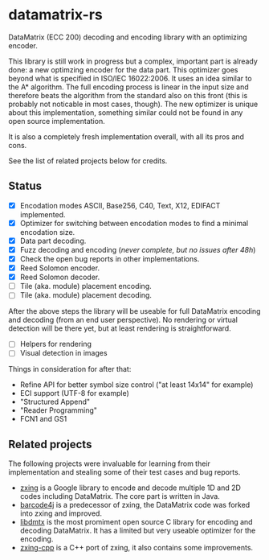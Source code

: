 # datamatrix-rs

DataMatrix (ECC 200) decoding and encoding library with an optimizing encoder.

This library is still work in progress but a complex, important part is already
done: a new optimzing encoder for the data part. This optimizer goes beyond what
is specified in ISO/IEC 16022:2006. It uses an idea similar to the A\*
algorithm. The full encoding process is linear in the input size and therefore
beats the algorithm from the standard also on this front (this is probably not
noticable in most cases, though).  The new optimizer is unique about this
implementation, something similar could not be found in any open source
implementation.

It is also a completely fresh implementation overall, with all its pros and cons.

See the list of related projects below for credits.

## Status

- [x] Encodation modes ASCII, Base256, C40, Text, X12, EDIFACT implemented.
- [x] Optimizer for switching between encodation modes to find a minimal
      encodation size.
- [x] Data part decoding.
- [x] Fuzz decoding and encoding (*never complete, but no issues after 48h*)
- [x] Check the open bug reports in other implementations.
- [x] Reed Solomon encoder.
- [x] Reed Solomon decoder.
- [ ] Tile (aka. module) placement encoding.
- [ ] Tile (aka. module) placement decoding.

After the above steps the library will be useable for full DataMatrix
encoding and decoding (from an end user perspective). No rendering or virtual
detection will be there yet, but at least rendering is straightforward.

- [ ] Helpers for rendering
- [ ] Visual detection in images

Things in consideration for after that:

- Refine API for better symbol size control ("at least 14x14" for example)
- ECI support (UTF-8 for example)
- "Structured Append"
- "Reader Programming"
- FCN1 and GS1

## Related projects

The following projects were invaluable for learning from their implementation
and stealing some of their test cases and bug reports.

- [zxing](https://github.com/zxing/zxing) is a Google library to encode
  and decode multiple 1D and 2D codes including DataMatrix. The core part
  is written in Java.
- [barcode4j](http://barcode4j.sourceforge.net/) is a predecessor of zxing,
  the DataMatrix code was forked into zxing and improved.
- [libdmtx](https://github.com/dmtx/libdmtx) is the most promiment open source
  C library for encoding and decoding DataMatrix. It has a limited but
  very useable optimizer for the encoding.
- [zxing-cpp](https://github.com/nu-book/zxing-cpp) is a C++ port of zxing, it
  also contains some improvements.